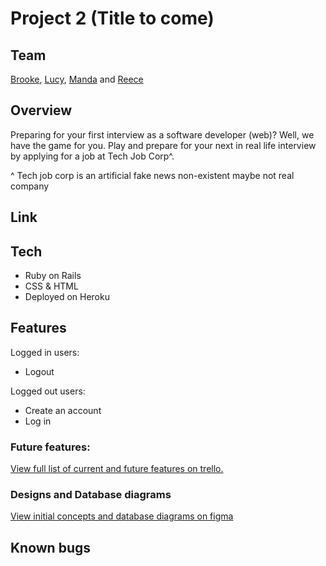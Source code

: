 # Project 2 (Title to come)


## Team
[Brooke](https://github.com/dutchessoflx), [Lucy](https://github.com/LucySE/), [Manda](https://github.com/nimisaya) and [Reece](https://github.com/reecen96)

## Overview
Preparing for your first interview as a software developer (web)? Well, we have the game for you. Play <Name to be decided> and prepare for your next in real life interview by applying for a job at Tech Job Corp^.

^ Tech job corp is an artificial fake news non-existent maybe not real company

## Link


## Tech

- Ruby on Rails
- CSS & HTML
- Deployed on Heroku

## Features

Logged in users:
- Logout

Logged out users:
- Create an account
- Log in

### Future features:


[View full list of current and future features on trello.](https://trello.com/invite/b/nXHjWfVf/fa34570eacfee25e54174c10781118d2/project-02)


### Designs and Database diagrams
[View initial concepts and database diagrams on figma](https://www.figma.com/file/9c5n0xCAskmQ6wmOe29pwy/Software-Interview-Game?node-id=1%3A2)

## Known bugs
